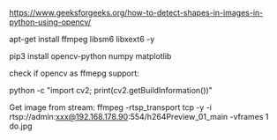 https://www.geeksforgeeks.org/how-to-detect-shapes-in-images-in-python-using-opencv/


apt-get install ffmpeg libsm6 libxext6  -y

pip3 install opencv-python numpy matplotlib


check if opencv as ffmepg support:

python -c "import cv2; print(cv2.getBuildInformation())"

Get image from stream:
ffmpeg -rtsp_transport tcp -y -i rtsp://admin:xxx@192.168.178.90:554/h264Preview_01_main -vframes 1 do.jpg

